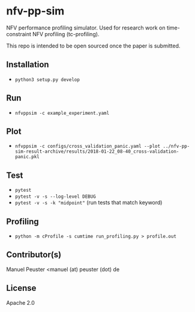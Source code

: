 # nfv-pp-sim

NFV performance profiling simulator. Used for research work on time-constraint NFV profiling (tc-profiling).

This repo is intended to be open sourced once the paper is submitted.

## Installation

* `python3 setup.py develop`

## Run

* `nfvppsim -c example_experiment.yaml`

## Plot

* `nfvppsim -c configs/cross_validation_panic.yaml --plot ../nfv-pp-sim-result-archive/results/2018-01-22_08-40_cross-validation-panic.pkl`

## Test

* `pytest`
* `pytest -v -s --log-level DEBUG`
* `pytest -v -s -k "midpoint"` (run tests that match keyword)

## Profiling

* `python -m cProfile -s cumtime run_profiling.py > profile.out`


## Contributor(s)

Manuel Peuster <manuel (at) peuster (dot) de

## License

Apache 2.0

